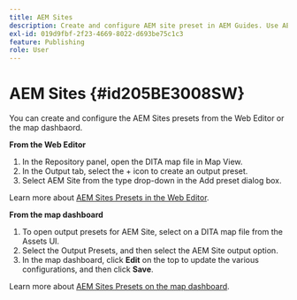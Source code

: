 ```yaml
---
title: AEM Sites
description: Create and configure AEM site preset in AEM Guides. Use AEM site support to generate article-based output, output linking topics, publish conref, and search a string within the content.
exl-id: 019d9fbf-2f23-4669-8022-d693be75c1c3
feature: Publishing
role: User
---
```

# AEM Sites {#id205BE3008SW}



You can create and configure the AEM Sites presets from the Web Editor or the map dashbaord.

**From the Web Editor**

1. In the Repository panel, open the DITA map file in Map View.
1. In the Output tab, select the + icon to create an output preset. 
1. Select AEM Site from the type drop-down in the Add preset dialog box. 

Learn more about [AEM Sites Presets in the Web Editor](generate-output-aem-site-web-editor.md).


**From the map dashboard**


1. To open output presets for AEM Site, select on a DITA map file from the Assets UI.
1. Select the Output Presets, and then select the AEM Site output option. 
1. In the map dashboard, click **Edit** on the top to update the various configurations, and then click **Save**.

Learn more about [AEM Sites Presets on the map dashboard](generate-output-aem-site-map-dashboard.md).
